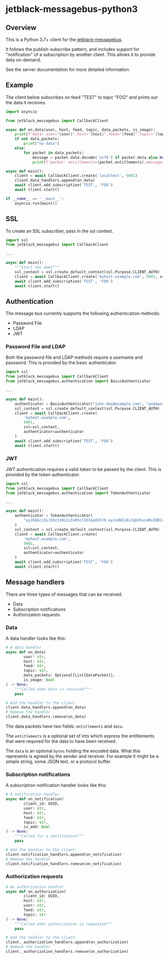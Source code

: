 # jetblack-messagebus-python3


## Overview

This is a Python 3.7+ client for the [jetblack-messagebus](https://github.com/rob-blackbourn/jetblack-messagebus).

It follows the publish-subscribe pattern, and includes support for "notification" of
a subscription by another client. This allows it to provide data on-demand.

See the server documentation for more detailed information.

## Example

The client below subscribes on feed "TEST" to topic "FOO" and prints out 
the data it receives.

```python
import asyncio

from jetblack_messagebus import CallbackClient

async def on_data(user, host, feed, topic, data_packets, is_image):
    print(f'data: user="{user}",host="{host}",feed="{feed}",topic="{topic}",is_image={is_image}')
    if not data_packets:
        print("no data")
    else:
        for packet in data_packets:
            message = packet.data.decode('utf8') if packet.data else None
            print(f'packet: entitlements={packet.entitlements},message={message}')

async def main():
    client = await CallbackClient.create('localhost', 9001)
    client.data_handlers.append(on_data)
    await client.add_subscription('TEST', 'FOO')
    await client.start()

if __name__ == '__main__':
    asyncio.run(main())
```

## SSL

To create an SSL subscriber, pass in the ssl context.

```python
import ssl
from jetblack_messagebus import CallbackClient

...

async def main():
    """Start the demo"""
    ssl_context = ssl.create_default_context(ssl.Purpose.CLIENT_AUTH)
    client = await CallbackClient.create('myhost.example.com', 9001, ssl=ssl_context)
    await client.add_subscription('TEST', 'FOO')
    await client.start()
```

## Authentication

The message bus currently supports the following authentication methods:

- Password File
- LDAP
- JWT

### Password File and LDAP

Both the password file and LDAP methods require a username and password. This
is provided by the basic authenticator.

```python
import ssl
from jetblack_messagebus import CallbackClient
from jetblack_messagebus.authentication import BasicAuthenticator

...

async def main():
    authenticator = BasicAuthenticator("john.doe@example.com", "pa$$word")
    ssl_context = ssl.create_default_context(ssl.Purpose.CLIENT_AUTH)
    client = await CallbackClient.create(
        'myhost.example.com',
        9001,
        ssl=ssl_context,
        authenticator=authenticator
    )
    await client.add_subscription('TEST', 'FOO')
    await client.start()
```

### JWT

JWT authentication requires a valid token to be passed by the client. This
is provided by the token authenticator.

```python
import ssl
from jetblack_messagebus import CallbackClient
from jetblack_messagebus.authentication import TokenAuthenticator

...

async def main():
    authenticator = TokenAuthenticator(
        "eyJhbGciOiJIUzI1NiIsInR5cCI6IkpXVCJ9.eyJzdWIiOiJqb2huLmRvZUBleGFtcGxlLmNvbSIsIm5hbWUiOiJKb2huIERvZSIsImlhdCI6MTUxNjIzOTAyMiwiZXhwIjoxNTE3MTgzNTAxfQ.wLSGBcNUT8r1DqQvaBrrGY4NHiiVOpoxrgeoPsSsJkY"
    )
    ssl_context = ssl.create_default_context(ssl.Purpose.CLIENT_AUTH)
    client = await CallbackClient.create(
        'myhost.example.com',
        9001,
        ssl=ssl_context,
        authenticator=authenticator
    )
    await client.add_subscription('TEST', 'FOO')
    await client.start()
```

## Message handlers

There are three types of messages that can be received:

- Data
- Subscription notifications
- Authorization requests.

### Data

A data handler looks like this:

```python
# A data handler.
async def on_data(
        user: str,
        host: str,
        feed: str,
        topic: str,
        data_packets: Optional[List[DataPacket]],
        is_image: bool
) -> None:
    """Called when data is received"""
    pass

# Add the handler to the client.
client.data_handlers.append(on_data)
# Remove the handler
client.data_handlers.remove(on_data)
```

The data packets have two fields: `entitlements` and `data`.

The `entitlements` is a optional set of ints which express the entitlements that were
required for the data to have been received.

The `data` is an optional `bytes` holding the encoded data. What this represents
is agreed by the sender and receiver. For example it might be a simple string, some
JSON text, or a protocol buffer.

### Subscription notifications

A subscription notification handler looks like this:

```python
# A notification handler.
async def on_notification(
        client_id: UUID,
        user: str,
        host: str,
        feed: str,
        topic: str,
        is_add: bool
) -> None:
    """Called for a notification"""
    pass

# Add the handler to the client.
client.notification_handlers.append(on_notification)
# Remove the handler
client.notification_handlers.remove(on_notification)
```

### Authorization requests

```python
# An authorization handler.
async def on_authorization(
        client_id: UUID,
        host: str,
        user: str,
        feed: str,
        topic: str
) -> None:
    """Called when authorization is requested"""
    pass

# Add the handler to the client.
client._authorization_handlers.append(on_authorization)
# Remove the handler
client._authorization_handlers.remove(on_authorization)
```
